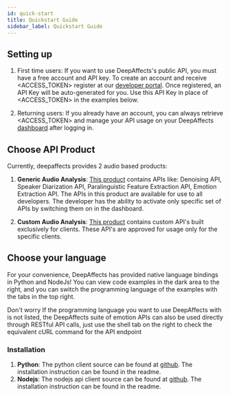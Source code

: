 ```yaml
---
id: quick-start
title: Quickstart Guide
sidebar_label: Quickstart Guide
---
```


## Setting up

1.  First time users: If you want to use DeepAffects's public API, you must have a free account and API key. To create an account and receive <ACCESS_TOKEN> register at our [developer portal](https://developers.deepaffects.com/). Once registered, an API Key will be auto-generated for you. Use this API Key in place of <ACCESS_TOKEN> in the examples below.

2.  Returning users: If you already have an account, you can always retrieve <ACCESS_TOKEN> and manage your API usage on your DeepAffects [dashboard](https://developers.deepaffects.com) after logging in.

## Choose API Product

Currently, deepaffects provides 2 audio based products:

1.  **Generic Audio Analysis**: [This product](#generic-audio-analysis) contains APIs like: Denoising API, Speaker Diarization API, Paralinguistic Feature Extraction API, Emotion Extraction API. The APIs in this product are available for use to all developers. The developer has the ability to activate only specific set of APIs by switching them on in the dashboard.

2.  **Custom Audio Analysis**: [This product](#custom-audio-analysis) contains custom API's built exclusively for clients. These API's are approved for usage only for the specific clients.

## Choose your language

For your convenience, DeepAffects has provided native language bindings in Python and NodeJs! You can view code examples in the dark area to the right, and you can switch the programming language of the examples with the tabs in the top right.

Don't worry If the programming language you want to use DeepAffects with is not listed, the DeepAffects suite of emotion APIs can also be used directly through RESTful API calls, just use the shell tab on the right to check the equivalent cURL command for the API endpoint

### Installation

1.  **Python**: The python client source can be found at [github](https://github.com/SEERNET/deepaffects-python). The installation instruction can be found in the readme.
2.  **Nodejs**: The nodejs api client source can be found at [github](https://github.com/SEERNET/deepaffects-node). The installation instruction can be found in the readme.
